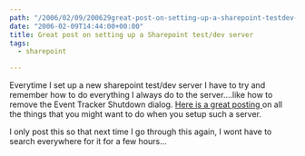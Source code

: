 ```yaml
---
path: "/2006/02/09/200629great-post-on-setting-up-a-sharepoint-testdev-server-html/" 
date: "2006-02-09T14:44:00+00:00" 
title: Great post on setting up a Sharepoint test/dev server
tags:
  - sharepoint

---
```

Everytime I set up a new sharepoint test/dev server I have to try and remember how to do everything I always do to the server&hellip;.like how to remove the Event Tracker Shutdown dialog. <a href="http://weblogs.asp.net/bsimser/archive/2006/02/09/437788.aspx">Here is a great posting </a>on all the things that you might want to do when you setup such a server.

I only post this so that next time I go through this again, I wont have to search everywhere for it for a few hours&hellip;

